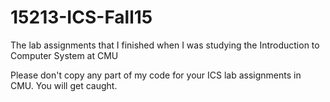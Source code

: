 # 15213-ICS-Fall15
The lab assignments that I finished when I was studying the Introduction to Computer System at CMU

Please don't copy any part of my code for your ICS lab assignments in CMU. You will get caught.
